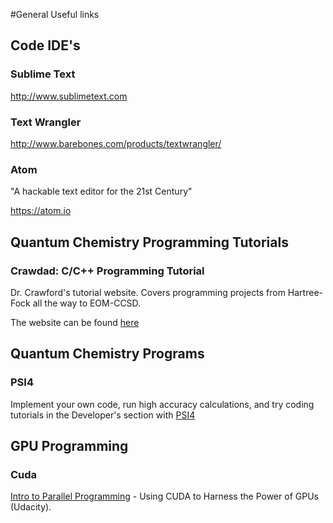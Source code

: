 #General Useful links

## Code IDE's

### Sublime Text
http://www.sublimetext.com

### Text Wrangler
http://www.barebones.com/products/textwrangler/

### Atom
"A hackable text editor for the 21st Century"

https://atom.io

## Quantum Chemistry Programming Tutorials

### Crawdad: C/C++ Programming Tutorial

Dr. Crawford's tutorial website. Covers programming projects from Hartree-Fock all the way to EOM-CCSD. 
 
The website can be found [here](http://sirius.chem.vt.edu/wiki/doku.php?id=crawdad:programming)

## Quantum Chemistry Programs

### PSI4
Implement your own code, run high accuracy calculations, and try coding tutorials in the Developer's section with [PSI4](http://psicode.org/)

## GPU Programming

### Cuda
[Intro to Parallel Programming](https://www.udacity.com/course/cs344) - Using CUDA to Harness the Power of GPUs (Udacity).

